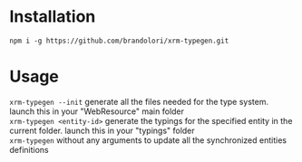 # Installation
`npm i -g https://github.com/brandolori/xrm-typegen.git`

# Usage
`xrm-typegen --init` generate all the files needed for the type system. launch this in your "WebResource" main folder  
`xrm-typegen <entity-id>` generate the typings for the specified entity in the current folder. launch this in your "typings" folder  
`xrm-typegen` without any arguments to update all the synchronized entities definitions  
